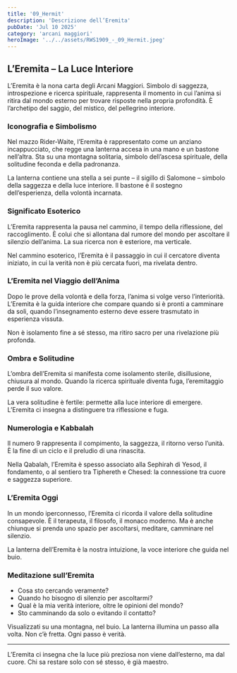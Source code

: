 ```yaml
---
title: '09_Hermit' 
description: 'Descrizione dell’Eremita' 
pubDate: 'Jul 10 2025'
category: 'arcani maggiori'
heroImage: '../../assets/RWS1909_-_09_Hermit.jpeg'
---
```


## L’Eremita – La Luce Interiore

L’Eremita è la nona carta degli Arcani Maggiori. Simbolo di saggezza, introspezione e ricerca spirituale, rappresenta il momento in cui l’anima si ritira dal mondo esterno per trovare risposte nella propria profondità. È l’archetipo del saggio, del mistico, del pellegrino interiore.

### Iconografia e Simbolismo

Nel mazzo Rider-Waite, l’Eremita è rappresentato come un anziano incappucciato, che regge una lanterna accesa in una mano e un bastone nell’altra. Sta su una montagna solitaria, simbolo dell’ascesa spirituale, della solitudine feconda e della padronanza.

La lanterna contiene una stella a sei punte – il sigillo di Salomone – simbolo della saggezza e della luce interiore. Il bastone è il sostegno dell’esperienza, della volontà incarnata.

### Significato Esoterico

L’Eremita rappresenta la pausa nel cammino, il tempo della riflessione, del raccoglimento. È colui che si allontana dal rumore del mondo per ascoltare il silenzio dell’anima. La sua ricerca non è esteriore, ma verticale.

Nel cammino esoterico, l’Eremita è il passaggio in cui il cercatore diventa iniziato, in cui la verità non è più cercata fuori, ma rivelata dentro.

### L’Eremita nel Viaggio dell’Anima

Dopo le prove della volontà e della forza, l’anima si volge verso l’interiorità. L’Eremita è la guida interiore che compare quando si è pronti a camminare da soli, quando l’insegnamento esterno deve essere trasmutato in esperienza vissuta.

Non è isolamento fine a sé stesso, ma ritiro sacro per una rivelazione più profonda.

### Ombra e Solitudine

L’ombra dell’Eremita si manifesta come isolamento sterile, disillusione, chiusura al mondo. Quando la ricerca spirituale diventa fuga, l’eremitaggio perde il suo valore.

La vera solitudine è fertile: permette alla luce interiore di emergere. L’Eremita ci insegna a distinguere tra riflessione e fuga.

### Numerologia e Kabbalah

Il numero 9 rappresenta il compimento, la saggezza, il ritorno verso l’unità. È la fine di un ciclo e il preludio di una rinascita.

Nella Qabalah, l’Eremita è spesso associato alla Sephirah di Yesod, il fondamento, o al sentiero tra Tiphereth e Chesed: la connessione tra cuore e saggezza superiore.

### L’Eremita Oggi

In un mondo iperconnesso, l’Eremita ci ricorda il valore della solitudine consapevole. È il terapeuta, il filosofo, il monaco moderno. Ma è anche chiunque si prenda uno spazio per ascoltarsi, meditare, camminare nel silenzio.

La lanterna dell’Eremita è la nostra intuizione, la voce interiore che guida nel buio.

### Meditazione sull’Eremita

- Cosa sto cercando veramente?
- Quando ho bisogno di silenzio per ascoltarmi?
- Qual è la mia verità interiore, oltre le opinioni del mondo?
- Sto camminando da solo o evitando il contatto?

Visualizzati su una montagna, nel buio. La lanterna illumina un passo alla volta. Non c’è fretta. Ogni passo è verità.

---

L’Eremita ci insegna che la luce più preziosa non viene dall’esterno, ma dal cuore. Chi sa restare solo con sé stesso, è già maestro.

